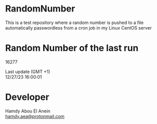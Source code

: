 # RandomNumber    
This is a test repository where a random number is pushed to a file automatically passwordless from a cron job in my Linux CentOS server    
# Random Number of the last run   
16277
      
Last update (GMT +1)    
12/27/23 16:00:01
# Developer    
Hamdy Abou El Anein   
hamdy.aea@protonmail.com
